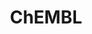 ---
bigquery: https://console.cloud.google.com/bigquery?p=patents-public-data&d=ebi_chembl&page=dataset
citation: '"The ChEMBL database in 2017." Anna Gaulton, Anne Hersey, Michał Nowotka,
  A Patrícia Bento, Jon Chambers, David Mendez, Prudence Mutowo, Francis Atkinson,
  Louisa J Bellis, Elena Cibrián-Uhalte, Mark Davies, Nathan Dedman, Anneli Karlsson,
  María Paula Magariños, John P Overington, George Papadatos, Ines Smit, Andrew R
  Leach Nucleic acids Research (2017) 45 (Database Issue), D945-D954'
contributors: European Bioinformatics Institute
cost: None
description: ChEMBL Data is a manually curated database of small molecules used in
  drug discovery, including information about existing patented drugs.
documentation: 'schema: https://www.ebi.ac.uk/chembl/db_schema


  '
last_edit: 04/08/2022, 22:43:28
location: https://console.cloud.google.com/marketplace/product/google_patents_public_datasets/chembl
maintained_by: EMBL-EBI, an outstation of European Molecular Biology Laboratory
related_publications: '

  ChEMBL: towards direct deposition of bioassay data.


  Mendez D, Gaulton A, Bento AP, Chambers J, De Veij M, Félix E, Magariños MP, Mosquera
  JF, Mutowo P, Nowotka M, Gordillo-Marañón M, Hunter F, Junco L, Mugumbate G, Rodriguez-Lopez
  M, Atkinson F, Bosc N, Radoux CJ, Segura-Cabrera A, Hersey A, Leach AR.


  — Nucleic Acids Res. 2019; 47(D1):D930-D940. doi: 10.1093/nar/gky1075

  '
schema_fields:
- major_class
- cell_ontology_id
- upper_value
- related_tid
- species_group_flag
- res_stem_id
- mol_hrac_id
- chembl_id
- src_id
- status
- sei
- component_id
- level5
- ref_type
- drug_substance_flag
- indref_id
- atc_code
- uo_units
- usan_substem
- cx_logp
- ingredient
- level1_description
- protein_class_synonym
- warning_year
- level1
- mechanism_of_action
- standard_flag
- smarts
- molfile
- full_molformula
- normal_range_max
- drug_product_flag
- target_desc
- compsyn_id
- mechanism_comment
- molecular_mechanism
- comp_go_id
- assay_tax_id
- relationship
- orig_description
- molecule_type
- rtb
- bto_id
- accession
- molecular_species
- drug_record_id
- homologue
- published_type
- hrac_code
- published_value
- l3
- patent_id
- withdrawn_flag
- ad_type
- standard_text_value
- active_ingredient
- topical
- site_name
- source
- formulation_id
- pubmed_id
- trade_name
- hbd
- l6
- relation
- warning_description
- activity_comment
- bao_id
- creation_date
- patent_no
- protein_class_desc
- cell_description
- first_page
- name
- std_act_id
- acd_logp
- tid_fixed
- relationship_desc
- withdrawn_year
- assay_desc
- targcomp_id
- path
- updated_on
- action_type
- parameter_type
- pchembl_value
- met_id
- targrel_id
- oc_id
- max_phase
- label
- mc_target_accession
- sitecomp_id
- level3_description
- source_domain_id
- l8
- last_page
- cell_name
- acd_most_apka
- warning_country
- pathway_key
- authors
- black_box_warning
- co_stem_id
- downgraded
- relationship_type
- mecref_id
- definition
- go_id
- published_units
- pref_name
- assay_subcellular_fraction
- standard_type
- le
- max_phase_for_ind
- dosage_form
- tissue_id
- description
- variant_id
- parent_go_id
- enzyme_name
- annotation
- short_name
- substrate_record_id
- cx_logd
- src_short_name
- mw_freebase
- doc_id
- predbind_id
- assay_tissue
- component_synonym
- confidence_score
- mesh_heading
- num_ro5_violations
- doi
- strength
- therapeutic_flag
- value
- l1
- assay_type
- met_conversion
- prodrug
- mc_organism
- sequence
- cx_most_bpka
- caloha_id
- previous_company
- usan_stem
- hba_lipinski
- indication_class
- innovator_company
- ass_cls_map_id
- normal_range_min
- actsm_id
- smid
- entity_type
- l5
- site_residues
- disease_efficacy
- class_type
- uberon_id
- clo_id
- full_mwt
- standard_upper_value
- cx_most_apka
- selectivity_comment
- cell_id
- protein_class_id
- oral
- irac_code
- level4
- end_position
- syn_type
- metref_id
- delist_flag
- comp_class_id
- site_id
- num_lipinski_ro5_violations
- first_in_class
- warnref_id
- comments
- start_position
- standard_inchi
- src_compound_id
- synonyms
- set_name
- cell_source_tax_id
- domain_description
- assay_category
- met_comment
- alert_set_id
- irac_class_id
- assay_source
- cl_lincs_id
- parameter_value
- type
- isoform
- metabolite_record_id
- parent_id
- cell_source_tissue
- volume
- withdrawn_class
- version
- parent_type
- job_id
- mutation
- heavy_atoms
- units
- db_source
- hba
- title
- mol_atc_id
- l2
- ddd_admr
- domain_name
- molregno
- who_name
- acd_most_bpka
- helm_notation
- log_id
- assay_test_type
- ddd_comment
- parent_molregno
- activity_count
- company
- standard_relation
- bao_endpoint
- data_validity_comment
- protclasssyn_id
- alert_name
- idx
- ddd_id
- cpd_str_alert_id
- usan_stem_definition
- prediction_method
- who_extra
- ridx
- mesh_id
- first_approval
- hrac_class_id
- level4_description
- record_id
- target_mapping
- assay_organism
- sequence_md5sum
- alogp
- enzyme_tid
- patent_expire_date
- rgid
- cidx
- withdrawn_country
- lle
- ref_url
- organism
- doc_type
- standard_units
- efo_id
- ref_id
- curated_by
- mc_target_name
- chebi_par_id
- qed_weighted
- drugind_id
- ro3_pass
- mec_id
- aidx
- curation_comment
- ap_id
- nda_type
- num_alerts
- mol_frac_id
- cellosaurus_id
- canonical_smiles
- aromatic_rings
- ddd_value
- l7
- warning_class
- research_stem
- bao_format
- assay_class_id
- assay_strain
- text_value
- issue
- subgroup
- active_molregno
- natural_product
- route
- inorganic_flag
- dosed_ingredient
- hbd_lipinski
- abstract
- year
- parenteral
- db_version
- bei
- qudt_units
- availability_type
- src_description
- mc_target_type
- cell_source_organism
- submission_date
- compound_name
- assay_cell_type
- confidence
- warning_id
- domain_type
- level3
- tbl
- assay_id
- molsyn_id
- binding_site_comment
- stem_class
- updated_by
- compound_key
- tid
- level2_description
- priority
- standard_inchi_key
- chirality
- psa
- withdrawn_reason
- country
- approval_date
- pathway_id
- result_flag
- published_relation
- prod_pat_id
- as_id
- efo_term
- src_assay_id
- potential_duplicate
- mc_tax_id
- stem
- frac_class_id
- tax_id
- usan_stem_id
- biocomp_id
- assay_param_id
- compd_id
- publication_number
- acd_logd
- last_active
- direct_interaction
- applicant_full_name
- aspect
- journal
- patent_use_code
- toid
- domain_id
- alert_id
- usan_year
- warning_type
- mol_irac_id
- class_level
- entity_id
- frac_code
- standard_value
- component_type
- stat
- target_type
- structure_type
- l4
- activity_id
- product_id
- mw_monoisotopic
- ddd_units
- level2
- polymer_flag
shortname: chembl
tags:
- biotechnology
- health
- chemical
- bioinformatics
- medical
terms_of_use: CC BY-SA 3.0
title: ChEMBL
uuid: e232a192-965c-4ec9-904c-155b6dfe56c5
---